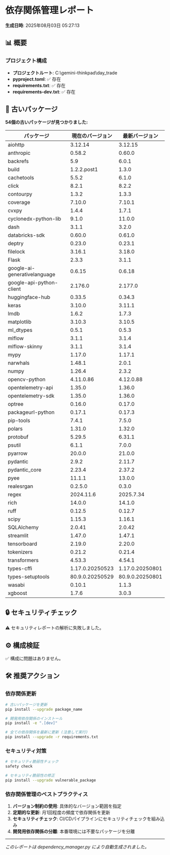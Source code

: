 # 依存関係管理レポート

**生成日時**: 2025年08月03日 05:27:13

## 📊 概要

### プロジェクト構成
- **プロジェクトルート**: C:\gemini-thinkpad\day_trade
- **pyproject.toml**: ✅ 存在
- **requirements.txt**: ✅ 存在
- **requirements-dev.txt**: ✅ 存在

## 🔄 古いパッケージ

**54個の古いパッケージが見つかりました:**

| パッケージ | 現在のバージョン | 最新バージョン |
|------------|------------------|----------------|
| aiohttp | 3.12.14 | 3.12.15 |
| anthropic | 0.58.2 | 0.60.0 |
| backrefs | 5.9 | 6.0.1 |
| build | 1.2.2.post1 | 1.3.0 |
| cachetools | 5.5.2 | 6.1.0 |
| click | 8.2.1 | 8.2.2 |
| contourpy | 1.3.2 | 1.3.3 |
| coverage | 7.10.0 | 7.10.1 |
| cvxpy | 1.4.4 | 1.7.1 |
| cyclonedx-python-lib | 9.1.0 | 11.0.0 |
| dash | 3.1.1 | 3.2.0 |
| databricks-sdk | 0.60.0 | 0.61.0 |
| deptry | 0.23.0 | 0.23.1 |
| filelock | 3.16.1 | 3.18.0 |
| Flask | 2.3.3 | 3.1.1 |
| google-ai-generativelanguage | 0.6.15 | 0.6.18 |
| google-api-python-client | 2.176.0 | 2.177.0 |
| huggingface-hub | 0.33.5 | 0.34.3 |
| keras | 3.10.0 | 3.11.1 |
| lmdb | 1.6.2 | 1.7.3 |
| matplotlib | 3.10.3 | 3.10.5 |
| ml_dtypes | 0.5.1 | 0.5.3 |
| mlflow | 3.1.1 | 3.1.4 |
| mlflow-skinny | 3.1.1 | 3.1.4 |
| mypy | 1.17.0 | 1.17.1 |
| narwhals | 1.48.1 | 2.0.1 |
| numpy | 1.26.4 | 2.3.2 |
| opencv-python | 4.11.0.86 | 4.12.0.88 |
| opentelemetry-api | 1.35.0 | 1.36.0 |
| opentelemetry-sdk | 1.35.0 | 1.36.0 |
| optree | 0.16.0 | 0.17.0 |
| packageurl-python | 0.17.1 | 0.17.3 |
| pip-tools | 7.4.1 | 7.5.0 |
| polars | 1.31.0 | 1.32.0 |
| protobuf | 5.29.5 | 6.31.1 |
| psutil | 6.1.1 | 7.0.0 |
| pyarrow | 20.0.0 | 21.0.0 |
| pydantic | 2.9.2 | 2.11.7 |
| pydantic_core | 2.23.4 | 2.37.2 |
| pyee | 11.1.1 | 13.0.0 |
| realesrgan | 0.2.5.0 | 0.3.0 |
| regex | 2024.11.6 | 2025.7.34 |
| rich | 14.0.0 | 14.1.0 |
| ruff | 0.12.5 | 0.12.7 |
| scipy | 1.15.3 | 1.16.1 |
| SQLAlchemy | 2.0.41 | 2.0.42 |
| streamlit | 1.47.0 | 1.47.1 |
| tensorboard | 2.19.0 | 2.20.0 |
| tokenizers | 0.21.2 | 0.21.4 |
| transformers | 4.53.3 | 4.54.1 |
| types-cffi | 1.17.0.20250523 | 1.17.0.20250801 |
| types-setuptools | 80.9.0.20250529 | 80.9.0.20250801 |
| wasabi | 0.10.1 | 1.1.3 |
| xgboost | 1.7.6 | 3.0.3 |

## 🔒 セキュリティチェック

⚠️ セキュリティレポートの解析に失敗しました。

## ⚙️ 構成検証

✅ 構成に問題はありません。


## 🛠️ 推奨アクション

### 依存関係更新
```bash
# 古いパッケージを更新
pip install --upgrade package_name

# 開発用依存関係のインストール
pip install -e ".[dev]"

# 全ての依存関係を最新に更新 (注意して実行)
pip install --upgrade -r requirements.txt
```

### セキュリティ対策
```bash
# セキュリティ脆弱性チェック
safety check

# セキュリティ脆弱性の修正
pip install --upgrade vulnerable_package
```

### 依存関係管理のベストプラクティス
1. **バージョン制約の使用**: 具体的なバージョン範囲を指定
2. **定期的な更新**: 月1回程度の頻度で依存関係を更新
3. **セキュリティチェック**: CI/CDパイプラインにセキュリティチェックを組み込み
4. **開発用依存関係の分離**: 本番環境には不要なパッケージを分離

---
*このレポートは dependency_manager.py により自動生成されました。*
